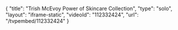 {
    "title": "Trish McEvoy Power of Skincare Collection",
    "type": "solo",
    "layout": "iframe-static",
    "videoId": "112332424",
    "url": "\/tvpembed\/112332424"
}